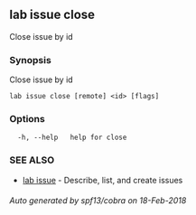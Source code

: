 ## lab issue close

Close issue by id

### Synopsis

Close issue by id

```
lab issue close [remote] <id> [flags]
```

### Options

```
  -h, --help   help for close
```

### SEE ALSO

* [lab issue](lab_issue.md)	 - Describe, list, and create issues

###### Auto generated by spf13/cobra on 18-Feb-2018
